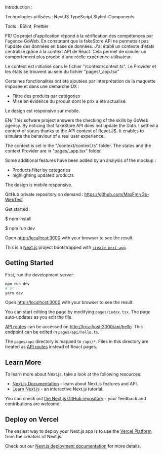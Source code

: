 Introduction :

Technologies utilisées : NextJS TypeScript Styled-Components

Tools : ESlint, Prettier

FR/
Ce projet d'application répond à la vérification des compétences par l'agence GoWeb.
En constatant que la fakeStore API ne permettait pas l'update des données en base de données.
J'ai établi un contexte d'états centralisé grâce à la context API de React. Cela permet de simuler un comportement plus proche
d'une réelle expérience utilisateur.

Le context est initialisé dans le fichier "/context/context.ts".
Le Provider et les états se trouvent au sein du fichier "pages/\_app.tsx"

Certaines fonctionalités ont été ajoutées par interprétation de la maquette imposée et dans une démarche UX :

- Filtre des produits par catégories
- Mise en évidence du produit dont le prix a été actualisé.

Le design est responsive sur mobile.

EN/
This sofware project answers the checking of the skills by GoWeb agency.
By noticing that fakeStore API does not update the Data.
I settled a context of states thanks to the API context of React.JS.
It enables to simulate the behaviour of a real user experience.

The context is set in the "/context/context.ts" folder.
The states and the context Provider are in "pages/\_app.tsx" folder.

Some additional features have been added by an analysis of the mockup :

- Products filter by categories
- highlighting updated products

The design is mobile responsive.

GitHub private repository on demand : https://github.com/MaxFmr/Go-WebTest

Get started :

$ npm install

$ npm run dev

Open [http://localhost:3000](http://localhost:3000) with your browser to see the result.

This is a [Next.js](https://nextjs.org/) project bootstrapped with [`create-next-app`](https://github.com/vercel/next.js/tree/canary/packages/create-next-app).

## Getting Started

First, run the development server:

```bash
npm run dev
# or
yarn dev

```

Open [http://localhost:3000](http://localhost:3000) with your browser to see the result.

You can start editing the page by modifying `pages/index.tsx`. The page auto-updates as you edit the file.

[API routes](https://nextjs.org/docs/api-routes/introduction) can be accessed on [http://localhost:3000/api/hello](http://localhost:3000/api/hello). This endpoint can be edited in `pages/api/hello.ts`.

The `pages/api` directory is mapped to `/api/*`. Files in this directory are treated as [API routes](https://nextjs.org/docs/api-routes/introduction) instead of React pages.

## Learn More

To learn more about Next.js, take a look at the following resources:

- [Next.js Documentation](https://nextjs.org/docs) - learn about Next.js features and API.
- [Learn Next.js](https://nextjs.org/learn) - an interactive Next.js tutorial.

You can check out [the Next.js GitHub repository](https://github.com/vercel/next.js/) - your feedback and contributions are welcome!

## Deploy on Vercel

The easiest way to deploy your Next.js app is to use the [Vercel Platform](https://vercel.com/new?utm_medium=default-template&filter=next.js&utm_source=create-next-app&utm_campaign=create-next-app-readme) from the creators of Next.js.

Check out our [Next.js deployment documentation](https://nextjs.org/docs/deployment) for more details.
